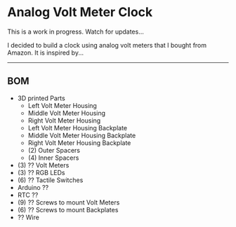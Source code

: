 # Analog Volt Meter Clock

This is a work in progress. Watch for updates...

I decided to build a clock using analog volt meters that I bought from Amazon. It is inspired by...

---

## BOM
- 3D printed Parts
  - Left Volt Meter Housing
  - Middle Volt Meter Housing
  - Right Volt Meter Housing
  - Left Volt Meter Housing Backplate
  - Middle Volt Meter Housing Backplate
  - Right Volt Meter Housing Backplate
  - (2) Outer Spacers
  - (4) Inner Spacers
- (3) ?? Volt Meters
- (3) ?? RGB LEDs
- (6) ?? Tactile Switches
- Arduino ??
- RTC ??
- (9) ?? Screws to mount Volt Meters
- (6) ?? Screws to mount Backplates
- ?? Wire
